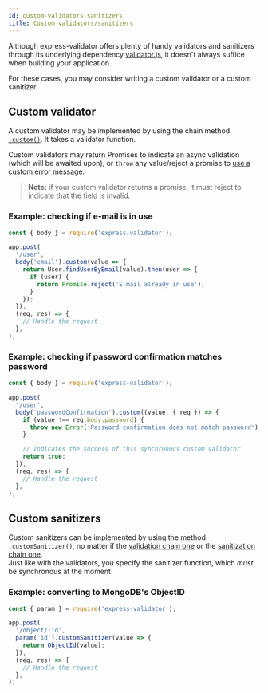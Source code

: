 ```yaml
---
id: custom-validators-sanitizers
title: Custom validators/sanitizers
---
```


Although express-validator offers plenty of handy validators and sanitizers through its underlying
dependency [validator.js](https://github.com/chriso/validator.js), it doesn't always suffice when
building your application.

For these cases, you may consider writing a custom validator or a custom sanitizer.

## Custom validator

A custom validator may be implemented by using the chain method [`.custom()`](api-validation-chain.md#customvalidator).
It takes a validator function.

Custom validators may return Promises to indicate an async validation (which will be awaited upon),
or `throw` any value/reject a promise to [use a custom error message](feature-error-messages.md#custom-validator-level).

> **Note:** if your custom validator returns a promise, it must reject to indicate that the field is invalid.

### Example: checking if e-mail is in use

```js
const { body } = require('express-validator');

app.post(
  '/user',
  body('email').custom(value => {
    return User.findUserByEmail(value).then(user => {
      if (user) {
        return Promise.reject('E-mail already in use');
      }
    });
  }),
  (req, res) => {
    // Handle the request
  },
);
```

### Example: checking if password confirmation matches password

```js
const { body } = require('express-validator');

app.post(
  '/user',
  body('passwordConfirmation').custom((value, { req }) => {
    if (value !== req.body.password) {
      throw new Error('Password confirmation does not match password');
    }

    // Indicates the success of this synchronous custom validator
    return true;
  }),
  (req, res) => {
    // Handle the request
  },
);
```

## Custom sanitizers

Custom sanitizers can be implemented by using the method `.customSanitizer()`, no matter if
the [validation chain one](api-validation-chain.md#customsanitizersanitizer) or
the [sanitization chain one](api-sanitization-chain.md#customsanitizersanitizer).  
Just like with the validators, you specify the sanitizer function, which _must_ be synchronous at the
moment.

### Example: converting to MongoDB's ObjectID

```js
const { param } = require('express-validator');

app.post(
  '/object/:id',
  param('id').customSanitizer(value => {
    return ObjectId(value);
  }),
  (req, res) => {
    // Handle the request
  },
);
```

